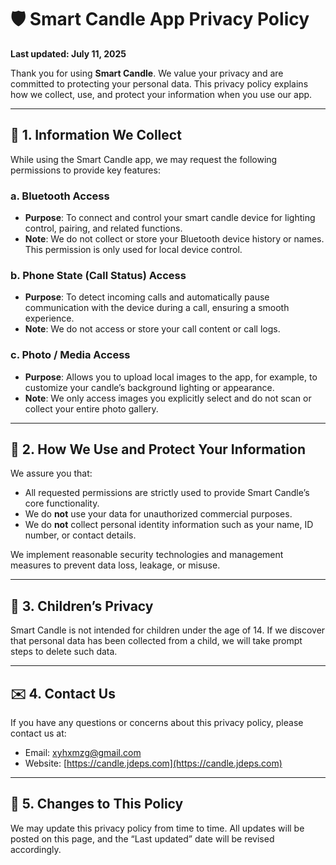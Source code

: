 # 🛡️ Smart Candle App Privacy Policy

**Last updated: July 11, 2025**

Thank you for using **Smart Candle**. We value your privacy and are committed to protecting your personal data. This privacy policy explains how we collect, use, and protect your information when you use our app.

---

## 📌 1. Information We Collect

While using the Smart Candle app, we may request the following permissions to provide key features:

### a. Bluetooth Access
- **Purpose**: To connect and control your smart candle device for lighting control, pairing, and related functions.
- **Note**: We do not collect or store your Bluetooth device history or names. This permission is only used for local device control.

### b. Phone State (Call Status) Access
- **Purpose**: To detect incoming calls and automatically pause communication with the device during a call, ensuring a smooth experience.
- **Note**: We do not access or store your call content or call logs.

### c. Photo / Media Access
- **Purpose**: Allows you to upload local images to the app, for example, to customize your candle’s background lighting or appearance.
- **Note**: We only access images you explicitly select and do not scan or collect your entire photo gallery.

---

## 🔐 2. How We Use and Protect Your Information

We assure you that:

- All requested permissions are strictly used to provide Smart Candle’s core functionality.
- We do **not** use your data for unauthorized commercial purposes.
- We do **not** collect personal identity information such as your name, ID number, or contact details.

We implement reasonable security technologies and management measures to prevent data loss, leakage, or misuse.

---

## 👶 3. Children’s Privacy

Smart Candle is not intended for children under the age of 14. If we discover that personal data has been collected from a child, we will take prompt steps to delete such data.

---

## ✉️ 4. Contact Us

If you have any questions or concerns about this privacy policy, please contact us at:

- Email: xyhxmzg@gmail.com  
- Website: [https://candle.jdeps.com](https://candle.jdeps.com)

---

## 📄 5. Changes to This Policy

We may update this privacy policy from time to time. All updates will be posted on this page, and the “Last updated” date will be revised accordingly.
